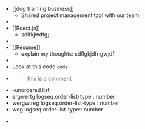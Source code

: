 - [[dog training business]]
	- Shared project management tool with our team
-
- [[React.js]]
	- sdlfkjwdfg;
-
- [[Resume]]
	- explain my thoughts: sdflgkjdfngw;df
-
- Look at this code `code`
- > this is a comment
- -unordered list
- ergwertg
  logseq.order-list-type:: number
- wergwtreg
  logseq.order-list-type:: number
- weg
  logseq.order-list-type:: number
- ```
  ```
